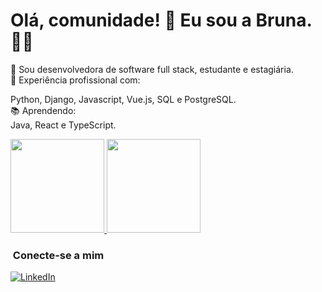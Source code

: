 <h1> Olá, comunidade! 👋 Eu sou a Bruna. 👩‍💻</h1>
🌱 Sou desenvolvedora de software full stack, estudante e estagiária.
</br>
🧰 Experiência profissional com:
<br/>

Python, Django, Javascript, Vue.js, SQL e PostgreSQL.
</br>
📚 Aprendendo:
<br/>
Java, React e TypeScript.
<br/>

<a href="https://github.com/andradebru">
   <img height="150em" src="https://github-readme-stats.vercel.app/api?username=andradebru&theme=dark&show_icons=true" />
   <img height="150em" src="https://github-readme-stats.vercel.app/api/top-langs/?username=andradebru&theme=dark&layout=compact" />
</a>

<br/>

<h3> &nbsp;Conecte-se a mim </h3>

<p>
<a href="https://www.linkedin.com/in/abrunaandrade/"><img alt="LinkedIn" src="https://img.shields.io/badge/LinkedIn-abrunaandrade-blue?style =flat-square&logo=linkedin"></a>
</p>
